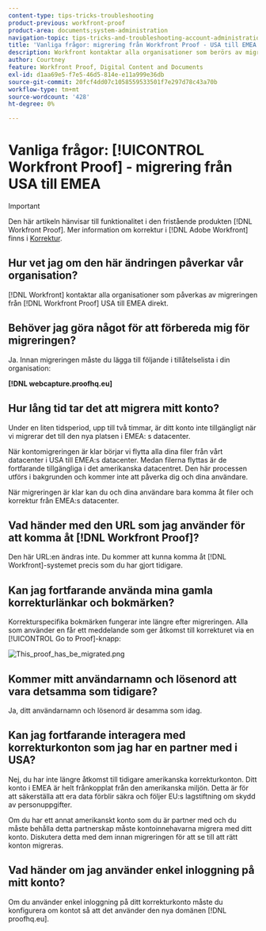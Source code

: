 ```yaml
---
content-type: tips-tricks-troubleshooting
product-previous: workfront-proof
product-area: documents;system-administration
navigation-topic: tips-tricks-and-troubleshooting-account-administration-workfront-proof
title: 'Vanliga frågor: migrering från Workfront Proof - USA till EMEA'
description: Workfront kontaktar alla organisationer som berörs av migrationen från Workfront Proof USA till EMEA.
author: Courtney
feature: Workfront Proof, Digital Content and Documents
exl-id: d1aa69e5-f7e5-46d5-814e-e11a999e36db
source-git-commit: 20fcf4dd07c1058559533501f7e297d78c43a70b
workflow-type: tm+mt
source-wordcount: '428'
ht-degree: 0%

---
```


# Vanliga frågor: [!UICONTROL Workfront Proof] - migrering från USA till EMEA

>[!IMPORTANT]
>
>Den här artikeln hänvisar till funktionalitet i den fristående produkten [!DNL Workfront Proof]. Mer information om korrektur i [!DNL Adobe Workfront] finns i [Korrektur](../../../review-and-approve-work/proofing/proofing.md).

## Hur vet jag om den här ändringen påverkar vår organisation?

[!DNL Workfront] kontaktar alla organisationer som påverkas av migreringen från [!DNL Workfront Proof] USA till EMEA direkt.

## Behöver jag göra något för att förbereda mig för migreringen?

Ja. Innan migreringen måste du lägga till följande i tillåtelselista i din organisation:

**[!DNL webcapture.proofhq.eu]**

## Hur lång tid tar det att migrera mitt konto?

Under en liten tidsperiod, upp till två timmar, är ditt konto inte tillgängligt när vi migrerar det till den nya platsen i EMEA: s datacenter.

När kontomigreringen är klar börjar vi flytta alla dina filer från vårt datacenter i USA till EMEA:s datacenter. Medan filerna flyttas är de fortfarande tillgängliga i det amerikanska datacentret. Den här processen utförs i bakgrunden och kommer inte att påverka dig och dina användare.

När migreringen är klar kan du och dina användare bara komma åt filer och korrektur från EMEA:s datacenter.

## Vad händer med den URL som jag använder för att komma åt [!DNL Workfront Proof]?

Den här URL:en ändras inte. Du kommer att kunna komma åt [!DNL Workfront]-systemet precis som du har gjort tidigare.

## Kan jag fortfarande använda mina gamla korrekturlänkar och bokmärken?

Korrekturspecifika bokmärken fungerar inte längre efter migreringen. Alla som använder en får ett meddelande som ger åtkomst till korrekturet via en [!UICONTROL Go to Proof]-knapp:

![This_proof_has_be_migrated.png](assets/this-proof-has-been-migrated-350x361.png)

## Kommer mitt användarnamn och lösenord att vara detsamma som tidigare?

Ja, ditt användarnamn och lösenord är desamma som idag.

## Kan jag fortfarande interagera med korrekturkonton som jag har en partner med i USA?

Nej, du har inte längre åtkomst till tidigare amerikanska korrekturkonton. Ditt konto i EMEA är helt frånkopplat från den amerikanska miljön. Detta är för att säkerställa att era data förblir säkra och följer EU:s lagstiftning om skydd av personuppgifter.

Om du har ett annat amerikanskt konto som du är partner med och du måste behålla detta partnerskap måste kontoinnehavarna migrera med ditt konto. Diskutera detta med dem innan migreringen för att se till att rätt konton migreras.

## Vad händer om jag använder enkel inloggning på mitt konto?

Om du använder enkel inloggning på ditt korrekturkonto måste du konfigurera om kontot så att det använder den nya domänen [!DNL proofhq.eu].
